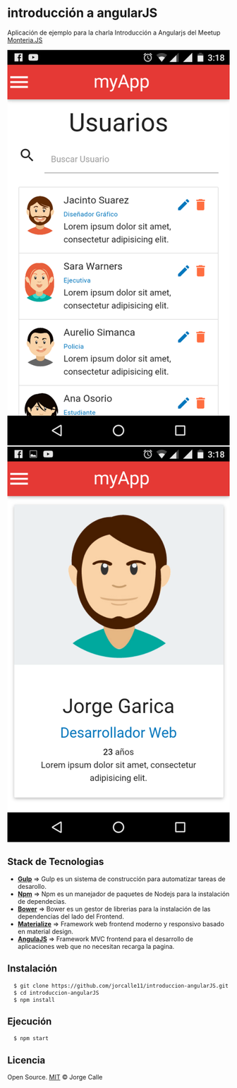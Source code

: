 # introducción a angularJS
Aplicación de ejemplo para la charla Introducción a Angularjs del Meetup [Monteria.JS](http://www.meetup.com/es-ES/monteriajs/events/229263305/)


![Imagen 1][1]  ![Imagen 2][2]

 [1]: app/images/users.png "Usuarios"
 [2]: app/images/user.png "Detalle del usuario"


##  Stack de Tecnologias

* **[Gulp](http://gulpjs.com/)** => Gulp es un sistema de construcción para automatizar tareas de desarollo.
* **[Npm](https://www.npmjs.com/)** => Npm es un manejador de paquetes de Nodejs para la instalación de dependecias.
* **[Bower](http://bower.io/)** => Bower es un gestor de librerias para la instalación de las dependencias del lado del Frontend.
* **[Materialize](http://materializecss.com/)** => Framework web frontend moderno y responsivo basado en material design.
* **[AngulaJS](https://angularjs.org/)** => Framework MVC frontend para el desarrollo de aplicaciones web que no necesitan recarga la pagina.

## Instalación
```shell
  $ git clone https://github.com/jorcalle11/introduccion-angularJS.git
  $ cd introduccion-angularJS
  $ npm install
```
## Ejecución
```shell
  $ npm start
```

## Licencia

Open Source. [MIT](LICENSE) &copy; Jorge Calle
